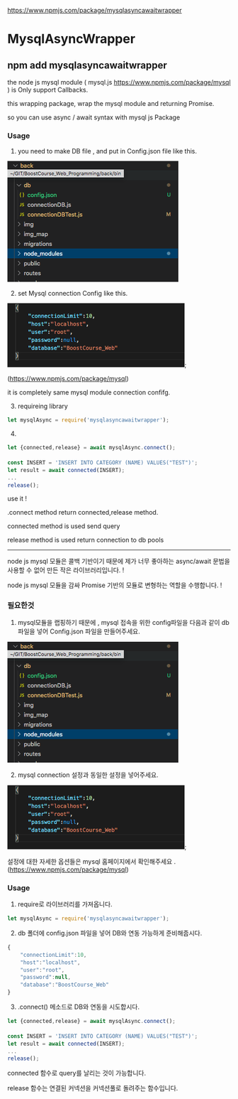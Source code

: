 https://www.npmjs.com/package/mysqlasyncawaitwrapper

# MysqlAsyncWrapper

## npm add mysqlasyncawaitwrapper


the node js mysql module ( mysql.js https://www.npmjs.com/package/mysql ) is Only support Callbacks.

this wrapping package, wrap the mysql module and returning Promise.

so you can use async / await syntax with mysql js Package

### Usage

1. you need to make DB file , and put in Config.json file like this.

![file](./images/FilePlacement.png)

2. set Mysql connection Config like this.


![file](./images/Config.png);


(https://www.npmjs.com/package/mysql) 

it is completely same mysql module connection confifg.

3. requireing library

```js
let mysqlAsync = require('mysqlasyncawaitwrapper');
```

4. 

```js
let {connected,release} = await mysqlAsync.connect();

const INSERT = 'INSERT INTO CATEGORY (NAME) VALUES("TEST")';
let result = await connected(INSERT);
...
release();
```


use it !

.connect method return connected,release method.

connected method is  used send query

release method is used return connection to db pools

<hr/>

node js mysql 모듈은 콜백 기반이기 때문에 제가 너무 좋아하는 async/await 문법을 사용할 수 없어 만든 작은 라이브러리입니다. !

node js mysql 모듈을 감싸 Promise 기반의 모듈로 변형하는 역할을 수행합니다. !

### 필요한것

1. mysql모듈을 랩핑하기 때문에 , mysql 접속을 위한 config파일을 다음과 같이 db 파일을 넣어 Config.json 파일을 만들어주세요.

![file](./images/FilePlacement.png)

2. mysql connection 설정과 동일한 설정을 넣어주세요.

![file](./images/Config.png);

설정에 대한 자세한 옵션들은 mysql 홈페이지에서 확인해주세요 . (https://www.npmjs.com/package/mysql)

### Usage

1. require로 라이브러리를 가져옵니다.
```js
let mysqlAsync = require('mysqlasyncawaitwrapper');
```

2. db 폴더에 config.json 파일을 넣어 DB와 연동 가능하게 준비해줍시다.

```js
{
    "connectionLimit":10,
    "host":"localhost",
    "user":"root",
    "password":null,
    "database":"BoostCourse_Web"
}
```

3. .connect() 메소드로 DB와 연동을 시도합시다.

```js
let {connected,release} = await mysqlAsync.connect();

const INSERT = 'INSERT INTO CATEGORY (NAME) VALUES("TEST")';
let result = await connected(INSERT);
...
release();
```


connected 함수로 query를 날리는 것이 가능합니다.

release 함수는 연결된 커넥션을 커넥션풀로 돌려주는 함수입니다.
